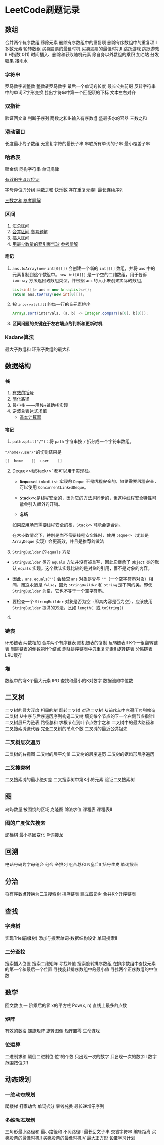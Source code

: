 # LeetCode刷题记录

## 数组
合并两个有序数组
移除元素
删除有序数组中的重复项
删除有序数组中的重复项Ⅱ
多数元素
轮转数组
买卖股票的最佳时机
买卖股票的最佳时机Ⅱ
跳跃游戏
跳跃游戏Ⅱ
H指数
O(1) 时间插入、删除和获取随机元素
除自身以外数组的乘积
加油站
分发糖果
接雨水

### 字符串

罗马数字转整数
整数转罗马数字
最后一个单词的长度
最长公共前缀
反转字符串中的单词
Z字形变换
找出字符串中第一个匹配项的下标
文本左右对齐


### 双指针
验证回文串
判断子序列
两数之和Ⅱ-输入有序数组
盛最多水的容器
三数之和

### 滑动窗口
长度最小的子数组
无重复字符的最长子串
串联所有单词的子串
最小覆盖子串

### 哈希表
赎金信
同构字符串
单词规律

[有效的字母异位词](src/leetcode/editor/cn/ID242ValidAnagram.java)

字母异位词分组
两数之和
快乐数
存在重复元素Ⅱ
最长连续序列

[三数之和](src/leetcode/editor/cn/ID15ThreeSum.java)		[参考题解](https://leetcode.cn/problems/3sum/solutions/12307/hua-jie-suan-fa-15-san-shu-zhi-he-by-guanpengchn/)


### 区间
1. [汇总区间](src/leetcode/editor/cn/ID228SummaryRanges.java)
2. [合并区间](src/leetcode/editor/cn/ID56MergeIntervals.java)			[参考题解](https://leetcode.cn/problems/merge-intervals/solutions/2798138/jian-dan-zuo-fa-yi-ji-wei-shi-yao-yao-zh-f2b3/?envType=study-plan-v2&envId=top-interview-150)
3. [插入区间](src/leetcode/editor/cn/ID57InsertInterval.java)
4. [用最少数量的箭引爆气球](src/leetcode/editor/cn/ID452MinimumNumberOfArrowsToBurstBalloons.java)	[参考题解](https://leetcode.cn/problems/minimum-number-of-arrows-to-burst-balloons/solutions/858320/dai-ma-sui-xiang-lu-dai-ni-xue-tou-tan-x-5wfl/?envType=study-plan-v2&envId=top-interview-150)

#### 笔记

1. `ans.toArray(new int[0][])` 会创建一个新的 `int[][]` 数组，并将 `ans` 中的元素复制到这个数组中。`new int[0][]` 是一个空的二维数组，用于告诉 `toArray` 方法返回的数组类型，并根据 `ans` 的大小来创建实际的数组。

   ```java
   List<int[]> ans = new ArrayList<>();
   return ans.toArray(new int[0][]);
   ```

2. 按 `intervals[][]` 的每一行的首元素排序

   ```java
   Arrays.sort(intervals, (a, b) -> Integer.compare(a[0], b[0]));
   ```

3. **区间问题的关键在于左右端点的判断和更新时机**

### Kadane算法

最大子数组和
环形子数组的最大和

## 数据结构

### 栈

1. [有效的括号](src/leetcode/editor/cn/ID20ValidParentheses.java)
2. [简化路径](src/leetcode/editor/cn/ID71SimplifyPath.java)
3. [最小栈](src/leetcode/editor/cn/ID155MinStack.java) ——用栈+辅助栈实现
4. [逆波兰表达式求值](src/leetcode/editor/cn/ID150EvaluateReversePolishNotation.java)       
   - [基本计算器](src/leetcode/editor/cn/ID224BasicCalculator.java) 				

#### 笔记

1. `path.split("/")`：将 `path` 字符串按 `/` 拆分成一个字符串数组。	

`"/home//user/"`的切割结果是	

```Java
[]	home	[]	user	[]
```

2. Deque<>` 和 `Stack<>` 都可以用于实现栈。

   - **`Deque<>`**:`LinkedList` 实现的 `Deque` 不是线程安全的。如果需要线程安全，可以使用 `ConcurrentLinkedDeque`。

   - **`Stack<>`**:是线程安全的，因为它的方法是同步的，但这种线程安全特性可能会引入额外的开销。
     
   -  **总结**
     
     如果应用场景需要线程安全的栈，`Stack<>` 可能会更合适。
     
     在大多数情况下，特别是当不需要线程安全性时，使用 `Deque<>`（尤其是 `ArrayDeque` 实现）会更高效，并且是推荐的做法


3.  `StringBuilder` 的 `equals` 方法

   - `StringBuilder` 类的 `equals` 方法并没有被重写，因此它继承了 `Object` 类的默认 `equals` 实现。这个默认实现比较的是对象的引用，而不是对象的内容。

   - 因此，`ans.equals("")` 会检查 `ans` 对象是否与 `""`（一个空字符串对象）相同，而这永远是 `false`，因为 `StringBuilder` 和 `String` 是不同的类，即使 `StringBuilder` 为空，它也不等于一个空字符串。

   - 要检查一个 `StringBuilder` 对象是否为空（即其内容是否为空），应该使用 `StringBuilder` 提供的方法，比如 `length()` 或 `toString()`

4. 

### 链表
环形链表
两数相加
合并两个有序链表
随机链表的复制
反转链表Ⅱ
K个一组翻转链表
删除链表的倒数第N个结点
删除排序链表中的重复元素Ⅱ
旋转链表
分隔链表
LRU缓存

### 堆

数组中的第K个最大元素
IPO
查找和最小的K对数字
数据流的中位数

## 二叉树

二叉树的最大深度
相同的树
翻转二叉树
对称二叉树
从前序与中序遍历序列构造二叉树
从中序与后序遍历序列构造二叉树
填充每个节点的下一个右侧节点指针Ⅱ
二叉树展开为链表
路径总和
求根节点到叶节点数字之和
二叉树中的最大路径和
二叉搜索树迭代器
完全二叉树的节点个数
二叉树的最近公共祖先

### 二叉树层次遍历
二叉树的右视图
二叉树的层平均值
二叉树的层序遍历
二叉树的锯齿形层序遍历

### 二叉搜索树
二叉搜索树的最小绝对差
二叉搜索树中第K小的元素
验证二叉搜索树

## 图
岛屿数量
被围绕的区域
克隆图
除法求值
课程表
课程表Ⅱ

### 图的广度优先搜索
蛇梯棋
最小基因变化
单词接龙

## 回溯
电话号码的字母组合
组合
全排列
组合总和
N皇后Ⅱ
括号生成
单词搜索

## 分治
将有序数组转换为二叉搜索树
排序链表
建立四叉树
合并K个升序链表

## 查找

### 字典树

实现Trie(前缀树)
添加与搜索单词-数据结构设计
单词搜索Ⅱ

### 二分查找

搜索插入位置
搜索二维矩阵
寻找峰值
搜索旋转排序数组
在排序数组中查找元素的第一个和最后一个位置
寻找旋转排序数组中的最小值
寻找两个正序数组的中位数

## 数学
回文数
加一
阶乘后的零
x的平方根
Pow(x, n)
直线上最多的点数

### 矩阵

有效的数独
螺旋矩阵
旋转图像
矩阵置零
生命游戏

### 位运算

二进制求和
颠倒二进制位
位1的个数
只出现一次的数字
只出现一次的数字Ⅱ
数字范围按位OR

## 动态规划

### 一维动态规划

爬楼梯
打家劫舍
单词拆分
零钱兑换
最长递增子序列

### 多维动态规划
三角形最小路径和
最小路径和
不同路径Ⅱ
最长回文子串
交错字符串
编辑距离
买卖股票的最佳时机Ⅱ
买卖股票的最佳时机Ⅳ
最大正方形
设置学习计划
